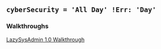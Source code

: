 ## `cyberSecurity = 'All Day' !Err: 'Day'`

### Walkthroughs
[LazySysAdmin 1.0 Walkthrough](https://blu0.github.io/LSAWalkthrough)

